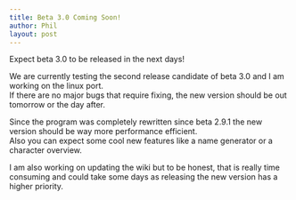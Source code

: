 ```yaml
---
title: Beta 3.0 Coming Soon!
author: Phil
layout: post
---
```


Expect beta 3.0 to be released in the next days!

We are currently testing the second release candidate of beta 3.0 and I am working on the linux port.  
If there are no major bugs that require fixing, the new version should be out tomorrow or the day after.

Since the program was completely rewritten since beta 2.9.1 the new version should be way more performance efficient.  
Also you can expect some cool new features like a name generator or a character overview.  

I am also working on updating the wiki but to be honest, that is really time consuming and could take some days as releasing the new version has a higher priority.
